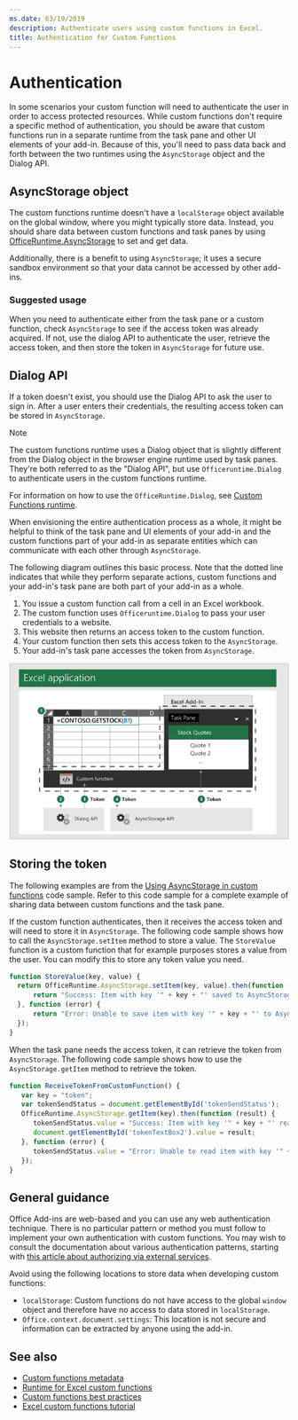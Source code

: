 ```yaml
---
ms.date: 03/19/2019
description: Authenticate users using custom functions in Excel.
title: Authentication for Custom Functions
---
```


# Authentication

In some scenarios your custom function will need to authenticate the user in order to access protected resources. While custom functions don't require a specific method of authentication, you should be aware that custom functions run in a separate runtime from the task pane and other UI elements of your add-in. Because of this, you'll need to pass data back and forth between the two runtimes using the `AsyncStorage` object and the Dialog API.
  
## AsyncStorage object

The custom functions runtime doesn't have a `localStorage` object available on the global window, where you might typically store data. Instead, you should share data between custom functions and task panes by using [OfficeRuntime.AsyncStorage](/javascript/api/office-runtime/officeruntime.asyncstorage) to set and get data.

Additionally, there is a benefit to using `AsyncStorage`; it uses a secure sandbox environment so that your data cannot be accessed by other add-ins.

### Suggested usage

When you need to authenticate either from the task pane or a custom function, check `AsyncStorage` to see if the access token was already acquired. If not, use the dialog API to authenticate the user, retrieve the access token, and then store the token in `AsyncStorage` for future use.

## Dialog API

If a token doesn't exist, you should use the Dialog API to ask the user to sign in. After a user enters their credentials, the resulting access token can be stored in `AsyncStorage`.

> [!NOTE]
> The custom functions runtime uses a Dialog object that is slightly different from the Dialog object in the browser engine runtime used by task panes. They're both referred to as the "Dialog API", but use `Officeruntime.Dialog` to authenticate users in the custom functions runtime.

For information on how to use the `OfficeRuntime.Dialog`, see [Custom Functions runtime](/office/dev/add-ins/excel/custom-functions-runtime?view=office-js#displaying-a-dialog-box).

When envisioning the entire authentication process as a whole, it might be helpful to think of the task pane and UI elements of your add-in and the custom functions part of your add-in as separate entities which can communicate with each other through `AsyncStorage`.

The following diagram outlines this basic process. Note that the dotted line indicates that while they perform separate actions, custom functions and your add-in's task pane are both part of your add-in as a whole.

1. You issue a custom function call from a cell in an Excel workbook.
2. The custom function uses `Officeruntime.Dialog` to pass your user credentials to a website.
3. This website then returns an access token to the custom function.
4. Your custom function then sets this access token to the `AsyncStorage`.
5. Your add-in's task pane accesses the token from `AsyncStorage`.

![Diagram of custom function using dialog API to get access token, and then share token with task pane through the AsyncStorage API.](../images/authentication-diagram.png "Authentication diagram.")

## Storing the token

The following examples are from the [Using AsyncStorage in custom functions](https://github.com/OfficeDev/PnP-OfficeAddins/tree/master/Excel-custom-functions/AsyncStorage) code sample. Refer to this code sample for a complete example of sharing data between custom functions and the task pane.

If the custom function authenticates, then it receives the access token and will need to store it in `AsyncStorage`. The following code sample shows how to call the `AsyncStorage.setItem` method to store a value. The `StoreValue` function is a custom function that for example purposes stores a value from the user. You can modify this to store any token value you need.

```javascript
function StoreValue(key, value) {
  return OfficeRuntime.AsyncStorage.setItem(key, value).then(function (result) {
      return "Success: Item with key '" + key + "' saved to AsyncStorage.";
  }, function (error) {
      return "Error: Unable to save item with key '" + key + "' to AsyncStorage. " + error;
  });
}
```

When the task pane needs the access token, it can retrieve the token from `AsyncStorage`. The following code sample shows how to use the `AsyncStorage.getItem` method to retrieve the token.

```javascript
function ReceiveTokenFromCustomFunction() {
   var key = "token";
   var tokenSendStatus = document.getElementById('tokenSendStatus');
   OfficeRuntime.AsyncStorage.getItem(key).then(function (result) {
      tokenSendStatus.value = "Success: Item with key '" + key + "' read from AsyncStorage.";
      document.getElementById('tokenTextBox2').value = result;
   }, function (error) {
      tokenSendStatus.value = "Error: Unable to read item with key '" + key + "' from AsyncStorage. " + error;
   });
}
```

## General guidance

Office Add-ins are web-based and you can use any web authentication technique. There is no particular pattern or method you must follow to implement your own authentication with custom functions. You may wish to consult the documentation about various authentication patterns, starting with [this article about authorizing via external services](/office/dev/add-ins/develop/auth-external-add-ins?view=office-js).  

Avoid using the following locations to store data when developing custom functions:  

- `localStorage`: Custom functions do not have access to the global `window` object and therefore have no access to data     stored in `localStorage`.
- `Office.context.document.settings`:  This location is not secure and information can be extracted by anyone using the     add-in.

## See also

* [Custom functions metadata](custom-functions-json.md)
* [Runtime for Excel custom functions](custom-functions-runtime.md)
* [Custom functions best practices](custom-functions-best-practices.md)
* [Excel custom functions tutorial](excel-tutorial-custom-functions.md)
